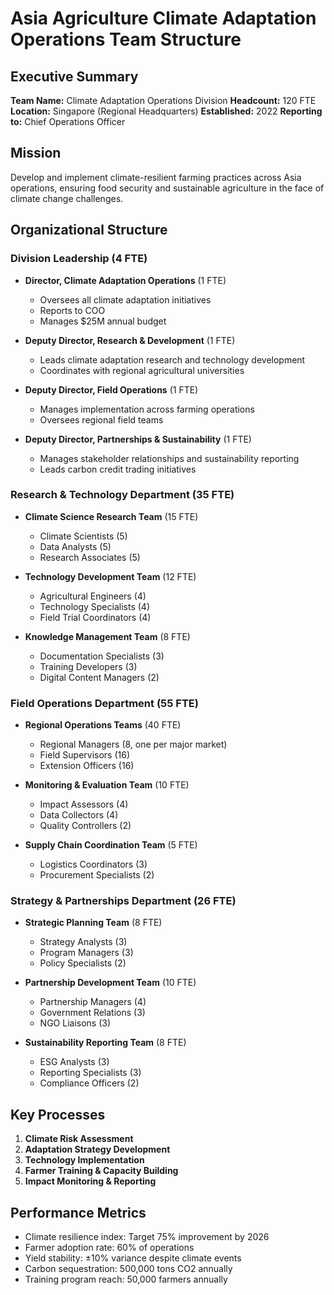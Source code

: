 # Asia Agriculture Climate Adaptation Operations Team Structure

## Executive Summary
**Team Name:** Climate Adaptation Operations Division
**Headcount:** 120 FTE
**Location:** Singapore (Regional Headquarters)
**Established:** 2022
**Reporting to:** Chief Operations Officer

## Mission
Develop and implement climate-resilient farming practices across Asia operations, ensuring food security and sustainable agriculture in the face of climate change challenges.

## Organizational Structure

### Division Leadership (4 FTE)
- **Director, Climate Adaptation Operations** (1 FTE)
  - Oversees all climate adaptation initiatives
  - Reports to COO
  - Manages $25M annual budget

- **Deputy Director, Research & Development** (1 FTE)
  - Leads climate adaptation research and technology development
  - Coordinates with regional agricultural universities

- **Deputy Director, Field Operations** (1 FTE)
  - Manages implementation across farming operations
  - Oversees regional field teams

- **Deputy Director, Partnerships & Sustainability** (1 FTE)
  - Manages stakeholder relationships and sustainability reporting
  - Leads carbon credit trading initiatives

### Research & Technology Department (35 FTE)
- **Climate Science Research Team** (15 FTE)
  - Climate Scientists (5)
  - Data Analysts (5)
  - Research Associates (5)

- **Technology Development Team** (12 FTE)
  - Agricultural Engineers (4)
  - Technology Specialists (4)
  - Field Trial Coordinators (4)

- **Knowledge Management Team** (8 FTE)
  - Documentation Specialists (3)
  - Training Developers (3)
  - Digital Content Managers (2)

### Field Operations Department (55 FTE)
- **Regional Operations Teams** (40 FTE)
  - Regional Managers (8, one per major market)
  - Field Supervisors (16)
  - Extension Officers (16)

- **Monitoring & Evaluation Team** (10 FTE)
  - Impact Assessors (4)
  - Data Collectors (4)
  - Quality Controllers (2)

- **Supply Chain Coordination Team** (5 FTE)
  - Logistics Coordinators (3)
  - Procurement Specialists (2)

### Strategy & Partnerships Department (26 FTE)
- **Strategic Planning Team** (8 FTE)
  - Strategy Analysts (3)
  - Program Managers (3)
  - Policy Specialists (2)

- **Partnership Development Team** (10 FTE)
  - Partnership Managers (4)
  - Government Relations (3)
  - NGO Liaisons (3)

- **Sustainability Reporting Team** (8 FTE)
  - ESG Analysts (3)
  - Reporting Specialists (3)
  - Compliance Officers (2)

## Key Processes
1. **Climate Risk Assessment**
2. **Adaptation Strategy Development**
3. **Technology Implementation**
4. **Farmer Training & Capacity Building**
5. **Impact Monitoring & Reporting**

## Performance Metrics
- Climate resilience index: Target 75% improvement by 2026
- Farmer adoption rate: 60% of operations
- Yield stability: ±10% variance despite climate events
- Carbon sequestration: 500,000 tons CO2 annually
- Training program reach: 50,000 farmers annually